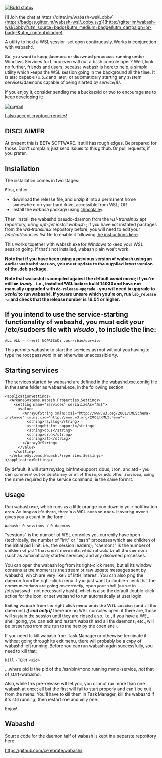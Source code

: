 [![Build status](https://ci.appveyor.com/api/projects/status/bs7qtn3wh1qj4em2?svg=true)](https://ci.appveyor.com/project/cerebrate/wabash)

[![Join the chat at https://gitter.im/wabash-wsl/Lobby](https://badges.gitter.im/wabash-wsl/Lobby.svg)](https://gitter.im/wabash-wsl/Lobby?utm_source=badge&utm_medium=badge&utm_campaign=pr-badge&utm_content=badge)

A utility to hold a WSL session-set open continuously. Works in conjunction with wabashd.

So, you want to keep daemons or disowned processes running under Windows Services for Linux even without a bash console open? Well, look no further, friends and users, because wabash is here to help, a simple utility which keeps the WSL session going in the background all the time. It is also capable (0.5.2 and later) of automatically starting any system services/daemons capable of being started by *service(8)*.

If you enjoy it, consider sending me a buckazoid or two to encourage me to keep developing it:

[![paypal](https://www.paypalobjects.com/en_US/i/btn/btn_donateCC_LG.gif)](https://www.paypal.com/cgi-bin/webscr?cmd=_s-xclick&hosted_button_id=D4PYD8FWKWR8N)

[I also accept cryptocurrencies!](https://freewallet.org/id/cerebrate/btc)

## DISCLAIMER

At present this is BETA SOFTWARE. It still has rough edges. Be prepared for those. Don't complain, just send issues to this github. Or pull requests, if you prefer.

## Installation

The installation comes in two stages:

First, either

 * download the release file, and unzip it into a permanent home somewhere on your hard drive, accessible from WSL; OR
 * Install the _wabash_ package using [chocolatey](http://chocolatey.org).

Then, install the wabashd pseudo-daemon from the _wsl-translinux_ apt repository, using _apt-get install wabash_ ; if you have not installed packages from the _wsl-translinux_ repository before, you will need to edit your _/etc/apt/sources.list_ file to enable it following [the instructions here](https://github.com/cerebrate/wsl-translinux).

This works together with wabash.exe for Windows to keep your WSL session going. If that's not installed, wabash plain won't work.

**Note that if you have been using a previous version of wabash using an earlier wabashd version, you must update to the supplied latest version of the .deb package.**

**Note that wabashd is compiled against the default *xenial* mono; if you're still on *trusty* - i.e., installed WSL before build 14936 and have not manually upgraded with `do-release-upgrade` - you will need to upgrade to *xenial* to run wabashd. If you are unsure which you're on, run `lsb_release -a` and check that the release number is 16.04 or higher.**

## If you intend to use the service-starting functionality of wabashd, you must edit your /etc/sudoers file with _visudo_ , to include the line: 

    ALL ALL = (root) NOPASSWD: /usr/sbin/service

This permits wabashd to start the services as root without you having to type the root password in an otherwise unaccessible tty.

## Starting services

The services started by wabashd are defined in the wabashd.exe.config file in the same folder as wabashd.exe, in the following section:

    <applicationSettings>
      <ArkaneSystems.Wabash.Properties.Settings>
        <setting name="Services" serializeAs="Xml">
          <value>
            <ArrayOfString xmlns:xsi="http://www.w3.org/2001/XMLSchema-instance" xmlns:xsd="http://www.w3.org/2001/XMLSchema">
              <string>rsyslog</string>
              <string>binfmt-support</string>
              <string>dbus</string>
              <string>cron</string>
              <string>atd</string>
            </ArrayOfString>
          </value>
        </setting>
      </ArkaneSystems.Wabash.Properties.Settings>
    </applicationSettings>

By default, it will start rsyslog, binfmt-support, dbus, cron, and atd - you can comment out or delete any or all of these, or add other services, using the name required by the service command, in the same format.

## Usage

Run wabash.exe, which runs as a little orange icon down in your notification area. As long as it's there, there's a WSL session open. Hovering over it gives you a count in the form:

    Wabash: 0 sessions / 0 daemons
    
"sessions" is the number of WSL consoles you currently have open (technically, the number of "init" or "bash" processes which are children of the initial pid 1 init, i.e., the session leaders); "daemons" is the number of children of pid 1 that _aren't_ more inits, which should be all the daemons (such as automatically started services) and any disowned processes.

You can open the wabash log from its right-click menu, but all its window contains at the moment is the stream of raw update messages sent by wabashd, which are very likely of little interest. You can also ping the daemon from the right-click menu if you just want to double-check that the communications are going on correctly, open your shell (as set in /etc/passwd - not necessarily bash), which is also the default double-click action for the icon, or set wabashd to run automatically at user login.

Exiting wabash from the right-click menu ends the WSL session (and all the daemons) ***if and only if*** there are no WSL consoles open: if there are, those will sustain the session until they are closed also. i.e., if you have a WSL shell going, you can exit and restart wabash and all the daemons, etc., will be preserved from one run to the next by the open shell.

If you need to kill wabash from Task Manager or otherwise terminate it without going through its exit menu, there will probably be a copy of wabashd left running. Before you can run wabash again successfully, you need to kill that:

    kill -TERM <pid>

...where pid is the pid of the /usr/bin/mono running mono-service, *not* that of start-wabashd.

Also, while this pre-release will let you, you cannot run more than one wabash at once; all but the first will fail to start properly and can't be quit from the menu. You'll have to kill them in Task Manager, kill the wabashd if it's still running, then restart one and only one.

Enjoy!

## Wabashd

Source code for the daemon half of wabash is kept in a separate repository here:

https://github.com/cerebrate/wabashd
